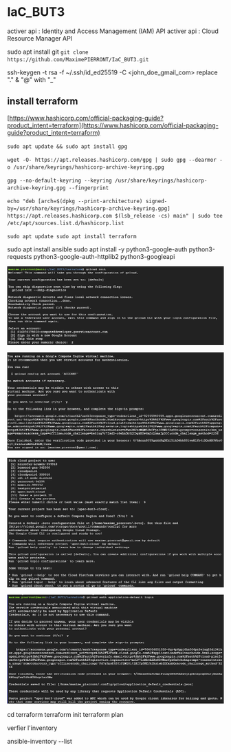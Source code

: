 # IaC_BUT3

activer api : Identity and Access Management (IAM) API
activer api : Cloud Resource Manager API

sudo apt install git
`git clone https://github.com/MaximePIERRONT/IaC_BUT3.git`

ssh-keygen -t rsa -f ~/.ssh/id_ed25519 -C <john_doe_gmail_com>
replace "." & "@" with "_"




## install terraform

[https://www.hashicorp.com/official-packaging-guide?product_intent=terraform](https://www.hashicorp.com/official-packaging-guide?product_intent=terraform)

`sudo apt update && sudo apt install gpg`

`wget -O- https://apt.releases.hashicorp.com/gpg | sudo gpg --dearmor -o /usr/share/keyrings/hashicorp-archive-keyring.gpg`

`gpg --no-default-keyring --keyring /usr/share/keyrings/hashicorp-archive-keyring.gpg --fingerprint`

`echo "deb [arch=$(dpkg --print-architecture) signed-by=/usr/share/keyrings/hashicorp-archive-keyring.gpg] https://apt.releases.hashicorp.com $(lsb_release -cs) main" | sudo tee /etc/apt/sources.list.d/hashicorp.list`


`sudo apt update
sudo apt install terraform`

sudo apt install ansible
sudo apt install -y python3-google-auth python3-requests python3-google-auth-httplib2 python3-googleapi

![img.png](img.png)

![img_1.png](img_1.png)

![img_2.png](img_2.png)

![img_3.png](img_3.png)




cd terraform
terraform init
terraform plan

verfier l'inventory

ansible-inventory --list

